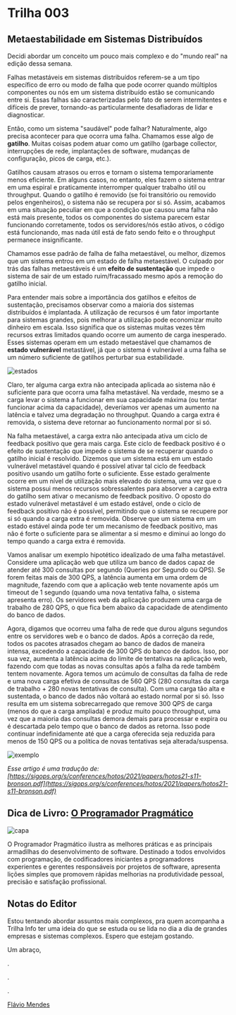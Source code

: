 

# Trilha 003


## Metaestabilidade em Sistemas Distribuídos

Decidi abordar um conceito um pouco mais complexo e do "mundo real" na edição dessa semana.

Falhas metastáveis em sistemas distribuídos referem-se a um tipo específico de erro ou modo de falha que pode ocorrer quando múltiplos componentes ou nós em um sistema distribuído estão se comunicando entre si. Essas falhas são caracterizadas pelo fato de serem intermitentes e difíceis de prever, tornando-as particularmente desafiadoras de lidar e diagnosticar.


Então, como um sistema "saudável" pode falhar? Naturalmente, algo precisa acontecer para que ocorra uma falha. Chamamos esse algo de **gatilho**. Muitas coisas podem atuar como um gatilho (garbage collector, interrupções de rede, implantações de software, mudanças de configuração, picos de carga, etc.). 


Gatilhos causam atrasos ou erros e tornam o sistema temporariamente menos eficiente. Em alguns casos, no entanto, eles fazem o sistema entrar em uma espiral e praticamente interromper qualquer trabalho útil ou throughput. Quando o gatilho é removido (se foi transitório ou removido pelos engenheiros), o sistema não se recupera por si só. Assim, acabamos em uma situação peculiar em que a condição que causou uma falha não está mais presente, todos os componentes do sistema parecem estar funcionando corretamente, todos os servidores/nós estão ativos, o código está funcionando, mas nada útil está de fato sendo feito e o throughput permanece insignificante.


Chamamos esse padrão de falha de falha metaestável, ou melhor, dizemos que um sistema entrou em um estado de falha metaestável. O culpado por trás das falhas metaestáveis é um **efeito de sustentação** que impede o sistema de sair de um estado ruim/fracassado mesmo após a remoção do gatilho inicial.


Para entender mais sobre a importância dos gatilhos e efeitos de sustentação, precisamos observar como a maioria dos sistemas distribuídos é implantada. A utilização de recursos é um fator importante para sistemas grandes, pois melhorar a utilização pode economizar muito dinheiro em escala. Isso significa que os sistemas muitas vezes têm recursos extras limitados quando ocorre um aumento de carga inesperado. Esses sistemas operam em um estado metaestável que chamamos de **estado vulnerável** metastável, já que o sistema é vulnerável a uma falha se um número suficiente de gatilhos perturbar sua estabilidade.

![estados](/posts/assets/trilha-003/states.png)

Claro, ter alguma carga extra não antecipada aplicada ao sistema não é suficiente para que ocorra uma falha metastável. Na verdade, mesmo se a carga levar o sistema a funcionar em sua capacidade máxima (ou tentar funcionar acima da capacidade), deveríamos ver apenas um aumento na latência e talvez uma degradação no throughput. Quando a carga extra é removida, o sistema deve retornar ao funcionamento normal por si só.


Na falha metaestável, a carga extra não antecipada ativa um ciclo de feedback positivo que gera mais carga. Este ciclo de feedback positivo é o efeito de sustentação que impede o sistema de se recuperar quando o gatilho inicial é resolvido. Dizemos que um sistema está em um estado vulnerável metastável quando é possível ativar tal ciclo de feedback positivo usando um gatilho forte o suficiente. Esse estado geralmente ocorre em um nível de utilização mais elevado do sistema, uma vez que o sistema possui menos recursos sobressalentes para absorver a carga extra do gatilho sem ativar o mecanismo de feedback positivo. O oposto do estado vulnerável metastável é um estado estável, onde o ciclo de feedback positivo não é possível, permitindo que o sistema se recupere por si só quando a carga extra é removida. Observe que um sistema em um estado estável ainda pode ter um mecanismo de feedback positivo, mas não é forte o suficiente para se alimentar a si mesmo e diminui ao longo do tempo quando a carga extra é removida.


Vamos analisar um exemplo hipotético idealizado de uma falha metastável. Considere uma aplicação web que utiliza um banco de dados capaz de atender até 300 consultas por segundo (Queries por Segundo ou QPS). Se forem feitas mais de 300 QPS, a latência aumenta em uma ordem de magnitude, fazendo com que a aplicação web tente novamente após um timeout de 1 segundo (quando uma nova tentativa falha, o sistema apresenta erro). Os servidores web da aplicação produzem uma carga de trabalho de 280 QPS, o que fica bem abaixo da capacidade de atendimento do banco de dados.


Agora, digamos que ocorreu uma falha de rede que durou alguns segundos entre os servidores web e o banco de dados. Após a correção da rede, todos os pacotes atrasados chegam ao banco de dados de maneira intensa, excedendo a capacidade de 300 QPS do banco de dados. Isso, por sua vez, aumenta a latência acima do limite de tentativas na aplicação web, fazendo com que todas as novas consultas após a falha da rede também tentem novamente. Agora temos um acúmulo de consultas da falha de rede e uma nova carga efetiva de consultas de 560 QPS (280 consultas da carga de trabalho + 280 novas tentativas de consulta). Com uma carga tão alta e sustentada, o banco de dados não voltará ao estado normal por si só. Isso resulta em um sistema sobrecarregado que remove 300 QPS de carga (menos do que a carga ampliada) e produz muito pouco throughput, uma vez que a maioria das consultas demora demais para processar e expira ou é descartada pelo tempo que o banco de dados as retorna. Isso pode continuar indefinidamente até que a carga oferecida seja reduzida para menos de 150 QPS ou a política de novas tentativas seja alterada/suspensa.

![exemplo](/posts/assets/trilha-003/behaviour.png)

*Esse artigo é uma tradução de: [https://sigops.org/s/conferences/hotos/2021/papers/hotos21-s11-bronson.pdf](https://sigops.org/s/conferences/hotos/2021/papers/hotos21-s11-bronson.pdf)*

## Dica de Livro: [O Programador Pragmático](https://amzn.to/3sfSVTn)

![capa](https://m.media-amazon.com/images/I/61hewOW+8zL._SY466_.jpg)

O Programador Pragmático ilustra as melhores práticas e as principais armadilhas do desenvolvimento de software. Destinado a todos envolvidos com programação, de codificadores iniciantes a programadores experientes e gerentes responsáveis por projetos de software, apresenta lições simples que promovem rápidas melhorias na produtividade pessoal, precisão e satisfação profissional.

## Notas do Editor

Estou tentando abordar assuntos mais complexos, pra quem acompanha a Trilha Info ter uma ideia do que se estuda ou se lida no dia a dia de grandes empresas e sistemas complexos. Espero que estejam gostando.

Um abraço,

.

.

.

[Flávio Mendes](https://yotube.com/flaviomendes)